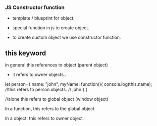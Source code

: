 ### JS Constructor function

- template / blueprint for object.
- special function in js to create object.

- to create custom object we use constructor function.



## this keyword

  in general this references to object (parent object)

  - it refers to owner objects..

  let person={
       name: "john",
        myName: function(){
            console.log(this.name);    //this refers to person objects.
                                      // john
       }
  }


  //alone this refers to global object (window object)

  In a function, this refers to the global object.

  In a object, this refers to owner object


<!-- let gopi= {
     name:"shiva",
      age:24,
} -->